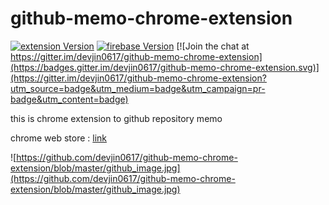 # github-memo-chrome-extension

[![extension Version][extension-image]][extension-url] [![firebase Version][firebase-image]][firebase-url] [![Join the chat at https://gitter.im/devjin0617/github-memo-chrome-extension](https://badges.gitter.im/devjin0617/github-memo-chrome-extension.svg)](https://gitter.im/devjin0617/github-memo-chrome-extension?utm_source=badge&utm_medium=badge&utm_campaign=pr-badge&utm_content=badge)

this is chrome extension to github repository memo

chrome web store : [link](https://chrome.google.com/webstore/detail/githubmemo/akmkccmfmkfogpmbegifimgeidhogklh)

![https://github.com/devjin0617/github-memo-chrome-extension/blob/master/github_image.jpg](https://github.com/devjin0617/github-memo-chrome-extension/blob/master/github_image.jpg)


[extension-image]: https://img.shields.io/badge/extension-v1.2-red.svg
[extension-url]: https://chrome.google.com/webstore/detail/githubmemo/akmkccmfmkfogpmbegifimgeidhogklh

[firebase-image]: https://img.shields.io/badge/firebase-use-orange.svg
[firebase-url]: https://firebase.google.com/
